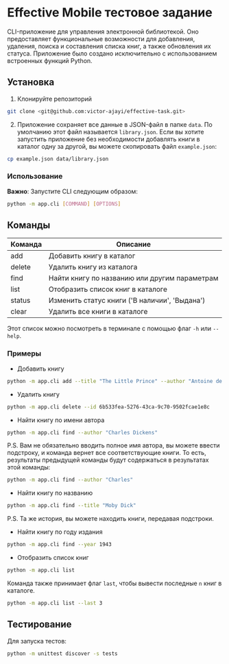 # Effective Mobile тестовое задание
CLI-приложение для управления электронной библиотекой.  Оно предоставляет функциональные возможности для добавления, удаления, поиска и составления списка книг, а также обновления их статуса. Приложение было создано исключительно с использованием встроенных функций Python.

## Установка

1. Клонируйте репозиторий

```bash
git clone <git@github.com:victor-ajayi/effective-task.git>
```

2. Приложение сохраняет все данные в JSON-файл в папке `data`. По умолчанию этот файл называется `library.json`. Если вы хотите запустить приложение без необходимости добавлять книги в каталог одну за другой, вы можете скопировать файл `example.json`:

```bash
cp example.json data/library.json
```

### Использование
**Важно**: Запустите CLI следующим образом:
```bash
python -m app.cli [COMMAND] [OPTIONS]
```

## Команды
| Команда | Описание                                   |
|----------|-----------------------------------------------|
| add      | Добавить книгу в каталог                      |
| delete   | Удалить книгу из каталога                     |
| find     | Найти книгу по названию или другим параметрам |
| list     | Отобразить список книг в каталоге             |
| status   | Изменить статус книги ('В наличии', 'Выдана') |
| clear    | Удалить все книги в каталоге                  |

Этот список можно посмотреть в терминале с помощью флаг `-h` или `--help`. 

### Примеры
* Добавить книгу

```bash
python -m app.cli add --title "The Little Prince" --author "Antoine de Saint-Exupéry" --year 1943

```

* Удалить книгу

```bash
python -m app.cli delete --id 6b533fea-5276-43ca-9c70-9502fcae1e8c

```

* Найти книгу по имени автора

```bash
python -m app.cli find --author "Charles Dickens"
```

P.S. Вам не обязательно вводить полное имя автора, вы можете ввести подстроку, и команда вернет все соответствующие книги. То есть, результаты предыдущей команды будут содержаться в результатах этой команды:
```bash
python -m app.cli find --author "Charles"
```

* Найти книгу по названию

```bash
python -m app.cli find --title "Moby Dick"
```

P.S. Та же история, вы можете находить книги, передавая подстроки.

* Найти книгу по году издания

```bash
python -m app.cli find --year 1943
```

* Отобразить список книг

```bash
python -m app.cli list
```

Команда также принимает флаг `last`, чтобы вывести последные `n` книг в каталоге.

```bash
python -m app.cli list --last 3
```

## Тестирование
Для запуска тестов:

```bash
python -m unittest discover -s tests
```